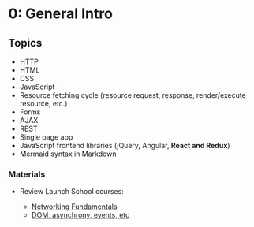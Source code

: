 # 0: General Intro

## Topics

- HTTP
- HTML
- CSS
- JavaScript
- Resource fetching cycle (resource request, response, render/execute resource, etc.)
- Forms
- AJAX
- REST
- Single page app
- JavaScript frontend libraries (jQuery, Angular, **React and Redux**)
- Mermaid syntax in Markdown

### Materials

- Review Launch School courses:

    - [Networking Fundamentals](https://github.com/lucsorr/launch-school/tree/main/LS170-LS171)
    - [DOM, asynchrony, events, etc](https://github.com/lucsorr/launch-school/tree/main/JS230)